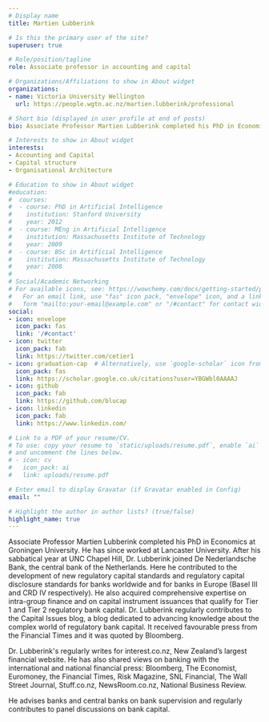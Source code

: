 ```yaml
---
# Display name
title: Martien Lubberink

# Is this the primary user of the site?
superuser: true

# Role/position/tagline
role: Associate professor in accounting and capital

# Organizations/Affiliations to show in About widget
organizations:
- name: Victoria University Wellington
  url: https://people.wgtn.ac.nz/martien.lubberink/professional

# Short bio (displayed in user profile at end of posts)
bio: Associate Professor Martien Lubberink completed his PhD in Economics at Groningen University.

# Interests to show in About widget
interests:
- Accounting and Capital 
- Capital structure 
- Organisational Architecture

# Education to show in About widget
#education:
#  courses:
#  - course: PhD in Artificial Intelligence
#    institution: Stanford University
#    year: 2012
#  - course: MEng in Artificial Intelligence
#    institution: Massachusetts Institute of Technology
#    year: 2009
#  - course: BSc in Artificial Intelligence
#    institution: Massachusetts Institute of Technology
#    year: 2008
#
# Social/Academic Networking
# For available icons, see: https://wowchemy.com/docs/getting-started/page-builder/#icons
#   For an email link, use "fas" icon pack, "envelope" icon, and a link in the
#   form "mailto:your-email@example.com" or "/#contact" for contact widget.
social:
- icon: envelope
  icon_pack: fas
  link: '/#contact'
- icon: twitter
  icon_pack: fab
  link: https://twitter.com/cetier1
- icon: graduation-cap  # Alternatively, use `google-scholar` icon from `ai` icon pack
  icon_pack: fas
  link: https://scholar.google.co.uk/citations?user=YBGWbl0AAAAJ
- icon: github
  icon_pack: fab
  link: https://github.com/blucap
- icon: linkedin
  icon_pack: fab
  link: https://www.linkedin.com/

# Link to a PDF of your resume/CV.
# To use: copy your resume to `static/uploads/resume.pdf`, enable `ai` icons in `params.toml`, 
# and uncomment the lines below.
# - icon: cv
#   icon_pack: ai
#   link: uploads/resume.pdf

# Enter email to display Gravatar (if Gravatar enabled in Config)
email: ""

# Highlight the author in author lists? (true/false)
highlight_name: true
---
```


Associate Professor Martien Lubberink completed his PhD in Economics at Groningen University. He has since worked at Lancaster University. After his sabbatical year at UNC Chapel Hill, Dr. Lubberink joined De Nederlandsche Bank, the central bank of the Netherlands. Here he contributed to the development of new regulatory capital standards and regulatory capital disclosure standards for banks worldwide and for banks in Europe (Basel III and CRD IV respectively). He also acquired comprehensive expertise on intra-group finance and on capital instrument issuances that qualify for Tier 1 and Tier 2 regulatory bank capital. Dr. Lubberink regularly contributes to the Capital Issues blog, a blog dedicated to advancing knowledge about the complex world of regulatory bank capital. It received favourable press from the Financial Times and it was quoted by Bloomberg.

Dr. Lubberink's regularly writes for interest.co.nz, New Zealand’s largest financial website. He has also shared views on banking with the international and national financial press: Bloomberg, The Economist, Euromoney, the Financial Times, Risk Magazine, SNL Financial, The Wall Street Journal, Stuff.co.nz, NewsRoom.co.nz, National Business Review. 

He advises banks and central banks on bank supervision and regularly contributes to panel discussions on bank capital.



<!-- {{< icon name="download" pack="fas" >}} Download my {{< staticref "uploads/demo_resume.pdf" "newtab" >}}resumé{{< /staticref >}}. --> 

